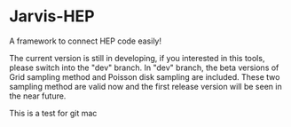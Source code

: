 # Jarvis-HEP
A framework to connect HEP code easily! 

The current version is still in developing, if you interested in this tools, please switch into the "dev" branch. In "dev" branch, the beta versions of Grid sampling method and Poisson disk sampling are included. These two sampling method are valid now and the first release version will be seen in the near future. 

This is a test for git mac

